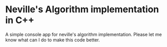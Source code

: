 # Neville's Algorithm implementation in C++
A simple console app for neville's algorithm implementation.
Please let me know what can I do to make this code better.
